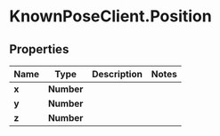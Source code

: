# KnownPoseClient.Position

## Properties

Name | Type | Description | Notes
------------ | ------------- | ------------- | -------------
**x** | **Number** |  | 
**y** | **Number** |  | 
**z** | **Number** |  | 


